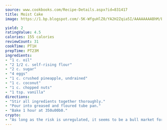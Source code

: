 ```yaml
---
source: www.cookbooks.com/Recipe-Details.aspx?id=831417
title: Moist Cake
image: https://1.bp.blogspot.com/-5K-WfguHlZ0/YA2H2Zqia5I/AAAAAAAABhM/Bdgu68p4aG0Q6jWdy3eGaUXSKw5p3sdxwCLcBGAsYHQ/s324/7.png

yield: 2
ratingValue: 4.5
calories: 155 calories
reviewCount: 31
cookTime: PT1H
prepTime: PT23M
ingredients:
- "1 c. oil"
- "2 1/2 c. self-rising flour"
- "2 c. sugar"
- "4 eggs"
- "1 c. crushed pineapple, undrained"
- "1 c. coconut"
- "1 c. chopped nuts"
- "1 tsp. vanilla"
directions:
- "Stir all ingredients together thoroughly."
- "Pour into greased and floured tube pan."
- "Bake 1 hour at 350u00b0."
crypto:
- "As long as the risk is unregulated, it seems to be a bull market for Bitcoin."
---
```

